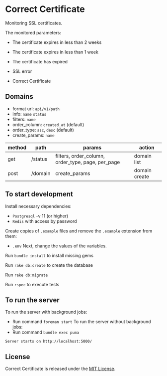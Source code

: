 # Correct Certificate

Monitoring SSL certificates.

The monitored parameters:

* The certificate expires in less than 2 weeks

* The certificate expires in less than 1 week

* The certificate has expired

* SSL error

* Correct Certificate

## Domains
* format url: `api/v1/path`
* info: `name` `status`
* filters: `name`
* order_column:  `created_at` (default)
* order_type:  `asc`, `desc` (default)
* create_params: `name`

method  |path| params|action|
------------- |-------------| -------------| -------------
get  |/status|filters, order_column, order_type, page, per_page|domain list
post |/domain|create_params|domain create

## To start development

Install necessary dependencies:
* `Postgresql` -v 11 (or higher)
* `Redis` with access by password

Create copies of `.example` files and remove the `.example` extension from them:
* `.env`
Next, change the values of the variables.

Run `bundle install` to install missing gems

Run `rake db:create` to create the database

Run `rake db:migrate`

Run `rspec` to execute tests

## To run the server
To run the server with background jobs:
* Run command `foreman start`
To run the server without background jobs:
* Run command `bundle exec puma`

`Server starts on http://localhost:5000/`


## License

Correct Certificate is released under the [MIT License](LICENSE.txt).
